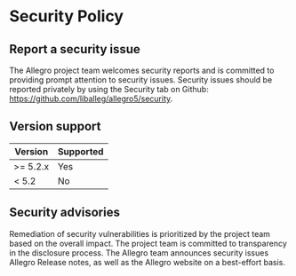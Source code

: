 # Security Policy

## Report a security issue

The Allegro project team welcomes security reports and is committed to
providing prompt attention to security issues. Security issues should be
reported privately by using the Security tab on Github:
<https://github.com/liballeg/allegro5/security>.

## Version support

| Version | Supported          |
| ------- | ------------------ |
| >= 5.2.x| Yes                |
| < 5.2   | No                 |

## Security advisories

Remediation of security vulnerabilities is prioritized by the project team
based on the overall impact. The project team is committed to transparency in
the disclosure process. The Allegro team announces security issues Allegro
Release notes, as well as the Allegro website on a best-effort basis.
